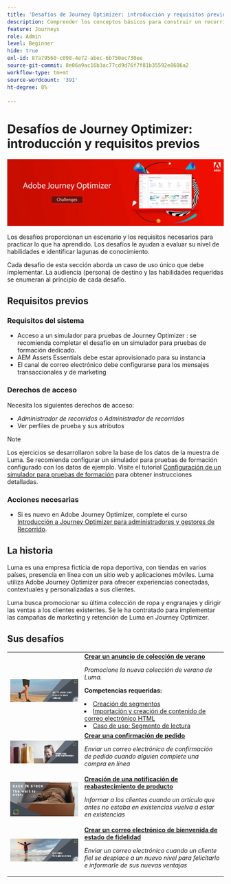 ```yaml
---
title: 'Desafíos de Journey Optimizer: introducción y requisitos previos'
description: Comprender los conceptos básicos para construir un recorrido en el lienzo del recorrido.
feature: Journeys
role: Admin
level: Beginner
hide: true
exl-id: 87a79560-c098-4e72-abec-6b750ec730ee
source-git-commit: 8e06a9ac16b3ac77cd9d76f7f81b35592e8606a2
workflow-type: tm+mt
source-wordcount: '391'
ht-degree: 8%

---
```


# Desafíos de Journey Optimizer: introducción y requisitos previos

![AJO desafía el banner](./assets/ajo-banner-challenges.png)

Los desafíos proporcionan un escenario y los requisitos necesarios para practicar lo que ha aprendido. Los desafíos le ayudan a evaluar su nivel de habilidades e identificar lagunas de conocimiento.

Cada desafío de esta sección aborda un caso de uso único que debe implementar. La audiencia (persona) de destino y las habilidades requeridas se enumeran al principio de cada desafío.

## Requisitos previos

### Requisitos del sistema

* Acceso a un simulador para pruebas de Journey Optimizer : se recomienda completar el desafío en un simulador para pruebas de formación dedicado.
* AEM Assets Essentials debe estar aprovisionado para su instancia
* El canal de correo electrónico debe configurarse para los mensajes transaccionales y de marketing

### Derechos de acceso

Necesita los siguientes derechos de acceso:
* *Administrador de recorridos* o *Administrador de recorridos*
* Ver perfiles de prueba y sus atributos

>[!NOTE]
> Los ejercicios se desarrollaron sobre la base de los datos de la muestra de Luma. Se recomienda configurar un simulador para pruebas de formación configurado con los datos de ejemplo. Visite el tutorial [Configuración de un simulador para pruebas de formación](/help/tutorial-configure-a-training-sandbox/introduction-and-prerequisites.md) para obtener instrucciones detalladas.

### Acciones necesarias

* Si es nuevo en Adobe Journey Optimizer, complete el curso [Introducción a Journey Optimizer para administradores y gestores de Recorrido](https://experienceleague.adobe.com/?recommended=JourneyOptimizer-U-1-2021.1&amp;lang=es).


## La historia

Luma es una empresa ficticia de ropa deportiva, con tiendas en varios países, presencia en línea con un sitio web y aplicaciones móviles. Luma utiliza Adobe Journey Optimizer para ofrecer experiencias conectadas, contextuales y personalizadas a sus clientes.

Luma busca promocionar su última colección de ropa y engranajes y dirigir las ventas a los clientes existentes. Se le ha contratado para implementar las campañas de marketing y retención de Luma en Journey Optimizer.

## Sus desafíos

<table>
<tr>
<td>
 <div>
      <a href="summer-collection-announcement-challenge.md">
        <img alt="Imagen del anuncio de la colección de verano" src="./assets/email-assets/luma-transactional-onboarding-3.png"/>
      </a>
      </div>
  </td>
  <td>
   <a href="summer-collection-announcement-challenge.md">
    <strong>Crear un anuncio de colección de verano </strong>
    </a>
      <p>
      <em>Promocione la nueva colección de verano de Luma. </em>
      <p>
      <b>Competencias requeridas:</b>
      <li><a href="https://experienceleague.adobe.com/docs/journey-optimizer-learn/tutorials/profiles-segments-subscriptions/create-segments.html"> Creación de segmentos</li>
      <li><a href="https://experienceleague.adobe.com/docs/journey-optimizer-learn/tutorials/create-messages/create-emails/import-and-author-html-email-content.html">Importación y creación de contenido de correo electrónico HTML</li>
      <li><a href="https://experienceleague.adobe.com/docs/journey-optimizer-learn/tutorials/create-journeys/use-case-read-segment.html">Caso de uso: Segmento de lectura</li>
  </td>
  </tr>
  <tr>
  <td>
  <div>
    <a href="order-confirmation-challenge.md">
      <img alt="Correo electrónico de Luma" src="./assets/email-assets/luma-transactional-order-confirmation.png"/>
    </a>
  </td>
  <td>
      <a href="order-confirmation-challenge.md">
    <strong>Crear una confirmación de pedido</strong>
    </a>
    <div>
    <p>
    <em>Enviar un correo electrónico de confirmación de pedido cuando alguien complete una compra en línea
    </em>
    <p>
  </td>
  </tr>
  <tr>
    <td>
    <div>
    <a href="product-replenishment-challenge.md">
      <img alt="Sitio web de Luma" src="./assets/email-assets/luma-ProductReplenishment.png"/>
    </a>
    </div>
    <td>
    <div >
      <a href="product-replenishment-challenge.md">
    <strong>Creación de una notificación de reabastecimiento de producto </strong>
    </a>
    </div>
    <p>
    <em>Informar a los clientes cuando un artículo que antes no estaba en existencias vuelva a estar en existencias</em>
    <p>
  </td>
  </tr>
  <tr>
    <td>
    <div>
    <a href="loyalty-status-welcome-email-challenge.md">
      <img alt="Bienvenido" src="./assets/email-assets/luma-transactional-onboarding-1.png"/>
    </a>
    </div>
    <td>
    <div >
      <a href="loyalty-status-welcome-email-challenge.md">
    <strong>Crear un correo electrónico de bienvenida de estado de fidelidad </strong>
    </a>
    </div>
    <p>
    <em>Enviar un correo electrónico cuando un cliente fiel se desplace a un nuevo nivel para felicitarlo e informarle de sus nuevas ventajas</em>
    <p>
  </td>
  </tr>
</table>
